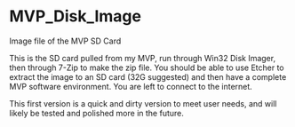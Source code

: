 # MVP_Disk_Image
Image file of the MVP SD Card

This is the SD card pulled from my MVP, run through Win32 Disk Imager, then through 7-Zip to make the zip file.
You should be able to use Etcher to extract the image to an SD card (32G suggested) and then have a complete MVP software environment.
You are left to connect to the internet.

This first version is a quick and dirty version to meet user needs, and will likely be tested and polished more in the future.
